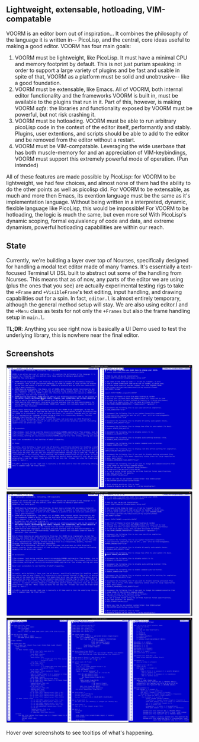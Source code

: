 ## Lightweight, extensable, hotloading, VIM-compatable

VOORM is an editor born out of inspiration... It combines the philosophy of the language it is
written in-- PicoLisp, and the central, core ideas useful to making a good editor.
VOORM has four main goals:

1. VOORM must be lightweight, like PicoLisp. It must have a minimal CPU and memory footprint
   by default. This is not just purism speaking: in order to support a large variety of plugins
   and be fast and usable in spite of that, VOORM as a platform must be solid and unobtrusive--
   like a good foundation.
2. VOORM must be extensable, like Emacs. All of VOORM, both internal editor functionality and 
   the frameworks VOORM is built in, must be available to the plugins that run in it. Part of 
   this, however, is making VOORM *safe*: the libraries and functionality exposed by VOORM must
   be powerful, but not risk crashing it.
3. VOORM must be hotloading. VOORM must be able to run arbitrary picoLisp code in the context of
   the editor itself, performantly and stably. Plugins, user extentions, and scripts should be
   able to add to the editor and be removed from the editor without a restart.
4. VOORM must be VIM-compatable. Leveraging the wide userbase that has both muscle-memory for
   and an appreciation of VIM-keybindings, VOORM must support this extremely powerful mode of
   operation. (Pun intended)

All of these features are made possible by PicoLisp: for VOORM to be lightweight, we had few
choices, and almost none of them had the ability to do the other points as well as picolisp did.
For VOORM to be extensable, as much and more then Emacs, its exention language must be the same
as it's implementation language. Without being written in a interpreted, dynamic, flexible
language like PicoLisp, this would be impossible!
For VOORM to be hotloading, the logic is much the same, but even more so! With PicoLisp's
dynamic scoping, formal equivalency of code and data, and extreme dynamism, powerful hotloading
capabilities are within our reach.

## State

Currently, we're building a layer over top of Ncurses, specifically designed for handling a modal
text editor made of many frames. It's essentially a text-focused Terminal UI DSL built to abstract
out some of the handling from Ncurses. This means that as of now, any parts of the editor we are
using (plus the ones that you see) are actually experimental testing rigs to take the `+Frame` and
`+VisibleFrame`'s text editing, input handling, and drawing capabilities out for a spin. In fact,
`editor.l` is almost entirely temporary, although the general method setup will stay. We are also
using editor.l and the `+Menu` class as tests for not only the `+Frames` but also the frame handling
setup in `main.l`.

**TL;DR**: Anything you see right now is basically a UI Demo used to test the underlying library,
this is nowhere near the final editor.

## Screenshots

![Two windows, just having used the mouse](/screenshots/VOORM1.png?raw=true "Two windows, just having used the mouse")
![Two windows, editing other window](/screenshots/VOORM2.png?raw=true "Two windows, editing other window")
![One window, editing own source](/screenshots/VOORM3.png?raw=true "One window, editing own souce")

Hover over screenshots to see tooltips of what's happening.
